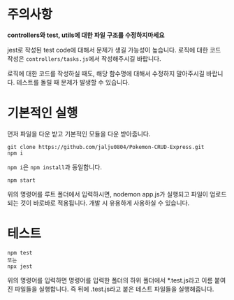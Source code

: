 # 주의사항
**controllers와 test, utils에 대한 파일 구조를 수정하지마세요**

jest로 작성된 test code에 대해서 문제가 생길 가능성이 높습니다. 로직에 대한 코드 작성은 `controllers/tasks.js`에서 작성해주시길 바랍니다.

로직에 대한 코드를 작성하실 때도, 해당 함수명에 대해서 수정하지 말아주시길 바랍니다.
테스트를 돌릴 때 문제가 발생할 수 있습니다.

# 기본적인 실행
먼저 파일을 다운 받고 기본적인 모듈을 다운 받아줍니다.
```
git clone https://github.com/jalju0804/Pokemon-CRUD-Express.git
npm i
```
`npm i`은 `npm install`과 동일합니다.

```
npm start
```
위의 명령어를 루트 폴더에서 입력하시면, nodemon app.js가 실행되고 파일이 업로드 되는 것이 바로바로 적용됩니다. 개발 시 유용하게 사용하실 수 있습니다.

# 테스트

```
npm test
또는
npx jest
```
위의 명령어를 입력하면 명령어를 입력한 폴더의 하위 폴더에서 *.test.js라고 이름 붙여진 파일들을 실행합니다. 즉 뒤에 .test.js라고 붙은 테스트 파일들을 실행해줍니다.

